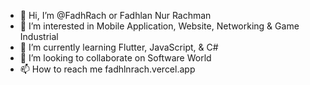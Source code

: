 - 👋 Hi, I’m @FadhRach or Fadhlan Nur Rachman
- 👀 I’m interested in Mobile Application, Website, Networking & Game Industrial
- 🌱 I’m currently learning Flutter, JavaScript, & C#
- 💞️ I’m looking to collaborate on Software World
- 📫 How to reach me fadhlnrach.vercel.app

<!---
FadhRach/FadhRach is a ✨ special ✨ repository because its `README.md` (this file) appears on your GitHub profile.
You can click the Preview link to take a look at your changes.
--->
